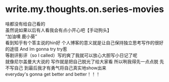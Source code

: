 # write.my.thoughts.on.series-movies
啥都没有给自己看的  
虽然说如果以后有人看我会有点小开心吧【手动狗头】  
“加油噢 鹿小葵”  
看到知乎有个答主说的hin好 个人博客的意义就是让自己保持独立思考写作的很好的途径 And Im gonna try try惹  
等剧评影评（so I called）写的爽了我就可以放心大胆写小日记了呢  
就像尼尔盖曼大大说的 写作就是把自己脱光了给大家看 所以咧我得先一点点脱 先不写自己 到最后我才有勇气将自己真实地show出来  
everyday's gonna get better and better！！！  
